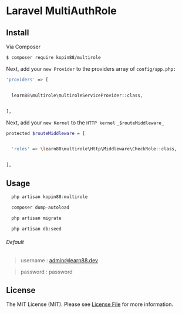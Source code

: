 # Laravel MultiAuthRole



## Install

Via Composer

``` bash
$ composer require kopin88/multirole
```

Next, add your `new Provider` to the providers array of `config/app.php:`

```bash
'providers' => [


  learn88\multirole\multiroleServiceProvider::class,


],  

```
Next, add your `new Kernel` to the `HTTP kernel`  `_$routeMiddleware_`

```bash
protected $routeMiddleware = [


  'roles' => \learn88\multirole\Http\Middleware\CheckRole::class,


],  

```

## Usage

``` php
  php artisan kopin88:multirole

  composer dump-autoload

  php artisan migrate

  php artisan db:seed

```
###### Default
> username : admin@learn88.dev

> password : password


## License

The MIT License (MIT). Please see [License File](LICENSE.md) for more information.
